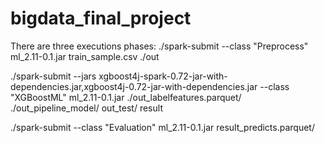 # bigdata_final_project


There are three executions phases:
./spark-submit --class "Preprocess" ml_2.11-0.1.jar  train_sample.csv ./out

./spark-submit --jars xgboost4j-spark-0.72-jar-with-dependencies.jar,xgboost4j-0.72-jar-with-dependencies.jar --class "XGBoostML" ml_2.11-0.1.jar  ./out_labelfeatures.parquet/ ./out_pipeline_model/ out_test/ result

./spark-submit --class "Evaluation" ml_2.11-0.1.jar  result_predicts.parquet/


